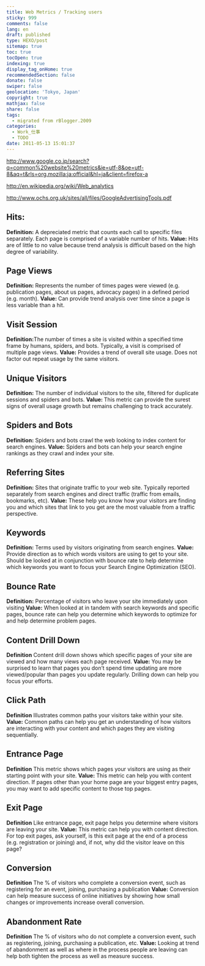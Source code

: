 ```yaml
---
title: Web Metrics / Tracking users
sticky: 999
comments: false
lang: en
draft: published
type: HEXO/post
sitemap: true
toc: true
tocOpen: true
indexing: true
display_tag_onHome: true
recommendedSection: false
donate: false
swiper: false
geolocation: 'Tokyo, Japan'
copyright: true
mathjax: false
share: false
tags:
  - migrated from rBlogger.2009
categories:
  - Work_仕事
  - TODO
date: 2011-05-13 15:01:37
---
```


 http://www.google.co.jp/search?q=common%20website%20metrics&ie=utf-8&oe=utf-8&aq=t&rls=org.mozilla:ja:official&hl=ja&client=firefox-a

 http://en.wikipedia.org/wiki/Web_analytics

 http://www.ochs.org.uk/sites/all/files/GoogleAdvertisingTools.pdf



## Hits:
<b> Definition:</b> A depreciated metric that counts each call to specific files separately. Each page is comprised of a variable number of hits.
<b>Value:</b> Hits are of little to no value because trend analysis is difficult based on the high degree of variability.


## Page Views
<b> Definition:</b>
 Represents the number of times pages were viewed (e.g. publication pages, about us pages, advocacy pages) in a defined period (e.g. month).
<b>Value: </b>  Can provide trend analysis over time since a page is less variable than a hit.


## Visit Session
<b>Definition:</b>The number of times a site is visited within a specified time frame by humans, spiders, and bots. Typically, a visit is comprised of multiple page views.
<b>Value:</b> Provides a trend of overall site usage. Does not factor out repeat usage by the same visitors. 


## Unique Visitors
<b>Definition:</b> The number of individual visitors to the site, filtered for duplicate sessions and spiders and bots.
<b>Value: </b> This metric can provide the surest signs of overall usage growth but remains challenging to track accurately.


## Spiders and Bots
<b>Definition:</b> Spiders and bots crawl the web looking to index content for search engines.
<b>Value:</b> Spiders and bots can help your search engine rankings as they crawl and index your site.


## Referring Sites
<b>Definition:</b>
 Sites that originate traffic to your web site. Typically reported separately from search engines and direct traffic (traffic from emails, bookmarks, etc).
<b>Value:</b>  These help you know how your visitors are finding you and which sites that link to you get are the most valuable from a traffic perspective.


## Keywords
<b>Definition:</b> Terms used by visitors originating from search engines.
<b>Value:</b> Provide direction as to which words visitors are using to get to your site. Should be looked at in conjunction with bounce rate to help determine which keywords you want to focus your Search Engine Optimization (SEO).


## Bounce Rate
<b>Definition:</b> Percentage of visitors who leave your site immediately upon visiting
<b>Value:</b>  When looked at in tandem with search keywords and specific pages, bounce rate can help you determine which keywords to optimize for and help determine problem pages.


## Content Drill Down
<b>Definition</b> Content drill down shows which specific pages of your site are viewed and how many views each page received.
<b>Value:</b>  You may be surprised to learn that pages you don’t spend time updating are more viewed/popular than pages you update regularly. Drilling down can help you focus your efforts.


## Click Path
<b>Definition</b> Illustrates common paths your visitors take within your site.
<b>Value:</b> Common paths can help you get an understanding of how visitors are interacting with your content and which pages they are visiting 
sequentially.


## Entrance Page
<b>Definition</b> This metric shows which pages your visitors are using as their starting point with your site.
<b>Value:</b> This metric can help you with content direction. If pages other than your home page are your biggest entry pages, you may want to add specific content to those top pages.


## Exit Page
<b>Definition</b> Like entrance page, exit page helps you determine where visitors are leaving your site.
<b>Value:</b> This metric can help you with content direction. For top exit pages, ask yourself, is this exit page at the end of a process (e.g. registration or joining) and, if not, why did the visitor leave on this page?


## Conversion
<b>Definition</b> The % of visitors who complete a conversion event, such as registering for an event, joining, purchasing a publication
<b>Value:</b> Conversion can help measure success of online initiatives by showing how small changes or improvements increase overall conversion.


## Abandonment Rate
<b>Definition</b> The % of visitors who do not complete a conversion event, such as registering, joining, purchasing a publication, etc.
<b>Value:</b> Looking at trend of abandonment as well as where in the process people are leaving can help both tighten the process as well as measure success.​
